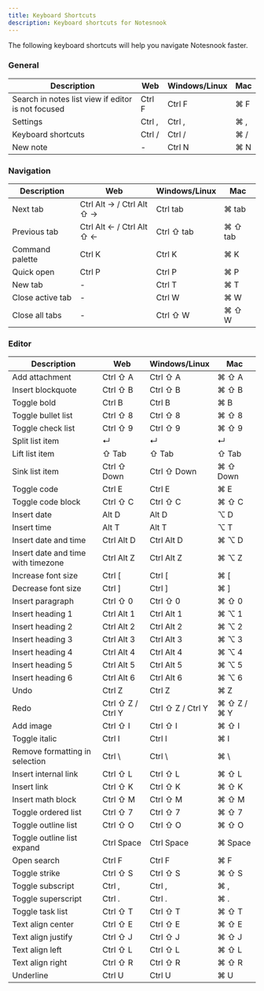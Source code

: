 ```yaml
---
title: Keyboard Shortcuts
description: Keyboard shortcuts for Notesnook
---
```


The following keyboard shortcuts will help you navigate Notesnook faster.

### General

| Description | Web | Windows/Linux | Mac |
| --- | --- | --- | --- |
| Search in notes list view if editor is not focused | Ctrl F | Ctrl F | ⌘ F |
| Settings | Ctrl , | Ctrl , | ⌘ , |
| Keyboard shortcuts | Ctrl / | Ctrl / | ⌘ / |
| New note | - | Ctrl N | ⌘ N |

### Navigation

| Description | Web | Windows/Linux | Mac |
| --- | --- | --- | --- |
| Next tab | Ctrl Alt → / Ctrl Alt ⇧ → | Ctrl tab | ⌘ tab |
| Previous tab | Ctrl Alt ← / Ctrl Alt ⇧ ← | Ctrl ⇧ tab | ⌘ ⇧ tab |
| Command palette | Ctrl K | Ctrl K | ⌘ K |
| Quick open | Ctrl P | Ctrl P | ⌘ P |
| New tab | - | Ctrl T | ⌘ T |
| Close active tab | - | Ctrl W | ⌘ W |
| Close all tabs | - | Ctrl ⇧ W | ⌘ ⇧ W |

### Editor

| Description | Web | Windows/Linux | Mac |
| --- | --- | --- | --- |
| Add attachment | Ctrl ⇧ A | Ctrl ⇧ A | ⌘ ⇧ A |
| Insert blockquote | Ctrl ⇧ B | Ctrl ⇧ B | ⌘ ⇧ B |
| Toggle bold | Ctrl B | Ctrl B | ⌘ B |
| Toggle bullet list | Ctrl ⇧ 8 | Ctrl ⇧ 8 | ⌘ ⇧ 8 |
| Toggle check list | Ctrl ⇧ 9 | Ctrl ⇧ 9 | ⌘ ⇧ 9 |
| Split list item | ↵ | ↵ | ↵ |
| Lift list item | ⇧ Tab | ⇧ Tab | ⇧ Tab |
| Sink list item | Ctrl ⇧ Down | Ctrl ⇧ Down | ⌘ ⇧ Down |
| Toggle code | Ctrl E | Ctrl E | ⌘ E |
| Toggle code block | Ctrl ⇧ C | Ctrl ⇧ C | ⌘ ⇧ C |
| Insert date | Alt D | Alt D | ⌥ D |
| Insert time | Alt T | Alt T | ⌥ T |
| Insert date and time | Ctrl Alt D | Ctrl Alt D | ⌘ ⌥ D |
| Insert date and time with timezone | Ctrl Alt Z | Ctrl Alt Z | ⌘ ⌥ Z |
| Increase font size | Ctrl [ | Ctrl [ | ⌘ [ |
| Decrease font size | Ctrl ] | Ctrl ] | ⌘ ] |
| Insert paragraph | Ctrl ⇧ 0 | Ctrl ⇧ 0 | ⌘ ⇧ 0 |
| Insert heading 1 | Ctrl Alt 1 | Ctrl Alt 1 | ⌘ ⌥ 1 |
| Insert heading 2 | Ctrl Alt 2 | Ctrl Alt 2 | ⌘ ⌥ 2 |
| Insert heading 3 | Ctrl Alt 3 | Ctrl Alt 3 | ⌘ ⌥ 3 |
| Insert heading 4 | Ctrl Alt 4 | Ctrl Alt 4 | ⌘ ⌥ 4 |
| Insert heading 5 | Ctrl Alt 5 | Ctrl Alt 5 | ⌘ ⌥ 5 |
| Insert heading 6 | Ctrl Alt 6 | Ctrl Alt 6 | ⌘ ⌥ 6 |
| Undo | Ctrl Z | Ctrl Z | ⌘ Z |
| Redo | Ctrl ⇧ Z / Ctrl Y | Ctrl ⇧ Z / Ctrl Y | ⌘ ⇧ Z / ⌘ Y |
| Add image | Ctrl ⇧ I | Ctrl ⇧ I | ⌘ ⇧ I |
| Toggle italic | Ctrl I | Ctrl I | ⌘ I |
| Remove formatting in selection | Ctrl \ | Ctrl \ | ⌘ \ |
| Insert internal link | Ctrl ⇧ L | Ctrl ⇧ L | ⌘ ⇧ L |
| Insert link | Ctrl ⇧ K | Ctrl ⇧ K | ⌘ ⇧ K |
| Insert math block | Ctrl ⇧ M | Ctrl ⇧ M | ⌘ ⇧ M |
| Toggle ordered list | Ctrl ⇧ 7 | Ctrl ⇧ 7 | ⌘ ⇧ 7 |
| Toggle outline list | Ctrl ⇧ O | Ctrl ⇧ O | ⌘ ⇧ O |
| Toggle outline list expand | Ctrl Space | Ctrl Space | ⌘ Space |
| Open search | Ctrl F | Ctrl F | ⌘ F |
| Toggle strike | Ctrl ⇧ S | Ctrl ⇧ S | ⌘ ⇧ S |
| Toggle subscript | Ctrl , | Ctrl , | ⌘ , |
| Toggle superscript | Ctrl . | Ctrl . | ⌘ . |
| Toggle task list | Ctrl ⇧ T | Ctrl ⇧ T | ⌘ ⇧ T |
| Text align center | Ctrl ⇧ E | Ctrl ⇧ E | ⌘ ⇧ E |
| Text align justify | Ctrl ⇧ J | Ctrl ⇧ J | ⌘ ⇧ J |
| Text align left | Ctrl ⇧ L | Ctrl ⇧ L | ⌘ ⇧ L |
| Text align right | Ctrl ⇧ R | Ctrl ⇧ R | ⌘ ⇧ R |
| Underline | Ctrl U | Ctrl U | ⌘ U |